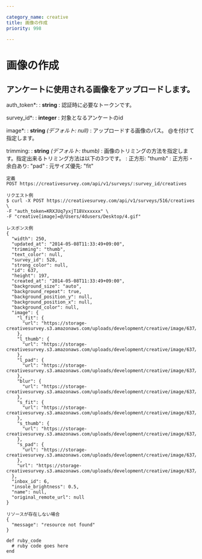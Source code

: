 ```yaml
---

category_name: creative
title: 画像の作成
priority: 998

---
```


# 画像の作成

## アンケートに使用される画像をアップロードします。

auth_token*:
: __string__
: 認証時に必要なトークンです。

survey_id*:
: __integer__
: 対象となるアンケートのid

image*:
: __string__ _(デフォルト: null)_
: アップロードする画像のパス。 @を付けて指定します。

trimming:
: __string__ _(デフォルト: thumb)_
: 画像のトリミングの方法を指定します。指定出来るトリミング方法は以下の3つです。
: 正方形: "thumb"
: 正方形・余白あり: "pad"
: 元サイズ優先: "fit"

~~~
定義
POST https://creativesurvey.com/api/v1/surveys/:survey_id/creatives

リクエスト例
$ curl -X POST https://creativesurvey.com/api/v1/surveys/516/creatives \
-F "auth_token=KRXJUq7yxjT18Vxxxxxx" \
-F "creative[image]=@/Users/4dusers/Desktop/4.gif"

レスポンス例
{
  "width": 250,
  "updated_at": "2014-05-08T11:33:49+09:00",
  "trimming": "thumb",
  "text_color": null,
  "survey_id": 528,
  "strong_color": null,
  "id": 637,
  "height": 197,
  "created_at": "2014-05-08T11:33:49+09:00",
  "background_size": "auto",
  "background_repeat": true,
  "background_position_y": null,
  "background_position_x": null,
  "background_color": null,
  "image": {
    "l_fit": {
      "url": "https://storage-creativesurvey.s3.amazonaws.com/uploads/development/creative/image/637/l_fit_4.gif"
    },
    "l_thumb": {
      "url": "https://storage-creativesurvey.s3.amazonaws.com/uploads/development/creative/image/637/l_thumb_4.gif"
    },
    "l_pad": {
      "url": "https://storage-creativesurvey.s3.amazonaws.com/uploads/development/creative/image/637/l_pad_4.gif"
    },
    "blur": {
      "url": "https://storage-creativesurvey.s3.amazonaws.com/uploads/development/creative/image/637/blur_4.gif"
    },
    "s_fit": {
      "url": "https://storage-creativesurvey.s3.amazonaws.com/uploads/development/creative/image/637/s_fit_4.gif"
    },
    "s_thumb": {
      "url": "https://storage-creativesurvey.s3.amazonaws.com/uploads/development/creative/image/637/s_thumb_4.gif"
    },
    "s_pad": {
      "url": "https://storage-creativesurvey.s3.amazonaws.com/uploads/development/creative/image/637/s_pad_4.gif"
    },
    "url": "https://storage-creativesurvey.s3.amazonaws.com/uploads/development/creative/image/637/4.gif"
  },
  "inbox_id": 6,
  "insole_brightness": 0.5,
  "name": null,
  "original_remote_url": null
}

リソースが存在しない場合
{
  "message": "resource not found"
}
~~~

 
~~~
def ruby_code
  # ruby code goes here
end
~~~

　
　
